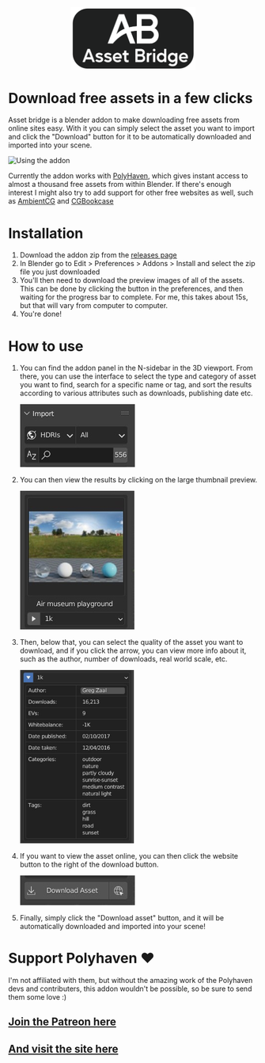 
<!-- <img src="images/asset_bridge_logo.png" width=150> -->
<!-- width=150 -->
<img src="images/asset_bridge_logo2.png"
style="display: block; 
    margin-left: auto;
    margin-right: auto;
    width: 50%;">
<!-- <br> -->
# Download free assets in a few clicks
Asset bridge is a blender addon to make downloading free assets from online sites easy. With it you can simply select the asset you want to import and click the "Download" button for it to be automatically downloaded and imported into your scene.


![Using the addon](https://thumbs.gfycat.com/MiniatureMeatyGoa-size_restricted.gif)

Currently the addon works with [PolyHaven](https://polyhaven.com), which gives instant access to almost a thousand free assets from within Blender. If there's enough interest I might also try to add support for other free websites as well, such as [AmbientCG](https://ambientcg.com/) and [CGBookcase](https://www.cgbookcase.com/)

# Installation

1. Download the addon zip from the [releases page](https://github.com/strike-digital/asset_bridge/releases/latest)
1. In Blender go to Edit > Preferences > Addons > Install and select the zip file you just downloaded
1. You'll then need to download the preview images of all of the assets. This can be done by clicking the button in the preferences, and then waiting for the progress bar to complete. For me, this takes about 15s, but that will vary from computer to computer.
1. You're done!

# How to use

1. You can find the addon panel in the N-sidebar in the 3D viewport.
From there, you can use the interface to select the type and category of asset you want to find, search for a specific name or tag, and sort the results according to various attributes such as downloads, publishing date etc.

    ![The categories and search bar](images/ui_top.jpg)


2. You can then view the results by clicking on the large thumbnail preview.

    ![The asset and quality picker](images/ui_middle.jpg)
3. Then, below that, you can select the quality of the asset you want to download, and if you click the arrow, you can view more info about it, such as the author, number of downloads, real world scale, etc.

    <img src="images/ui_info.jpg" width=230 alt="The info section">

4. If you want to view the asset online, you can then click the website button to the right of the download button.

    ![The main addon UI](images/ui_bottom.jpg)

5. Finally, simply click the "Download asset" button, and it will be automatically downloaded and imported into your scene!

# Support Polyhaven ♥
I'm not affiliated with them, but without the amazing work of the Polyhaven devs and contributers, this addon wouldn't be possible, so be sure to send them some love :)

## [Join the Patreon here](https://www.patreon.com/polyhaven/overview)


## [And visit the site here](https://polyhaven.com)